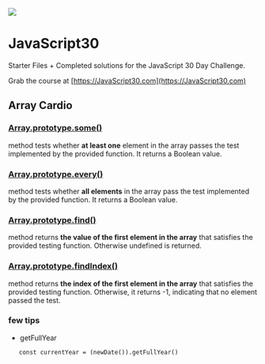 ![](https://javascript30.com/images/JS3-social-share.png)

# JavaScript30

Starter Files + Completed solutions for the JavaScript 30 Day Challenge.

Grab the course at [https://JavaScript30.com](https://JavaScript30.com)

## Array Cardio

### [Array.prototype.some()](https://developer.mozilla.org/zh-TW/docs/Web/JavaScript/Reference/Global_Objects/Array/some)

method tests whether **at least one** element in the array passes the test implemented by the provided function. It returns a Boolean value. 

### [Array.prototype.every()](https://developer.mozilla.org/en-US/docs/Web/JavaScript/Reference/Global_Objects/Array/every)

method tests whether **all elements** in the array pass the test implemented by the provided function. It returns a Boolean value. 

### [Array.prototype.find()](https://developer.mozilla.org/en-US/docs/Web/JavaScript/Reference/Global_Objects/Array/find)

method returns **the value of the first element in the array** that satisfies the provided testing function. Otherwise undefined is returned.

### [Array.prototype.findIndex()](https://developer.mozilla.org/en-US/docs/Web/JavaScript/Reference/Global_Objects/Array/findIndex)

method returns **the index of the first element in the array** that satisfies the provided testing function. Otherwise, it returns -1, indicating that no element passed the test.

### few tips
   - getFullYear
   
   ```
      const currentYear = (newDate()).getFullYear()
   ```
